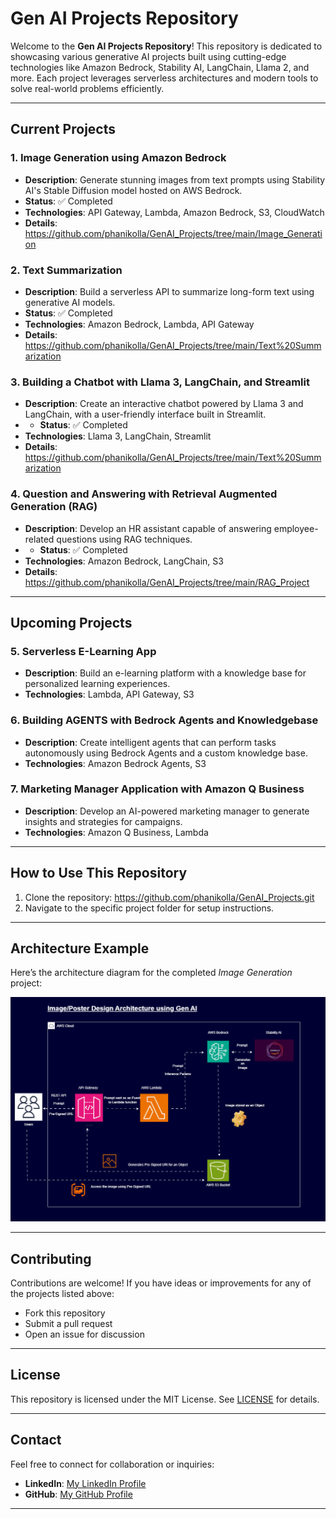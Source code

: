 # Gen AI Projects Repository

Welcome to the **Gen AI Projects Repository**! This repository is dedicated to showcasing various generative AI projects built using cutting-edge technologies like Amazon Bedrock, Stability AI, LangChain, Llama 2, and more. Each project leverages serverless architectures and modern tools to solve real-world problems efficiently.

---

## Current Projects

### 1. **Image Generation using Amazon Bedrock**
   - **Description**: Generate stunning images from text prompts using Stability AI's Stable Diffusion model hosted on AWS Bedrock.
   - **Status**: ✅ Completed
   - **Technologies**: API Gateway, Lambda, Amazon Bedrock, S3, CloudWatch
   - **Details**: https://github.com/phanikolla/GenAI_Projects/tree/main/Image_Generation
     
### 2. **Text Summarization**
   - **Description**: Build a serverless API to summarize long-form text using generative AI models.
   - **Status**: ✅ Completed
   - **Technologies**: Amazon Bedrock, Lambda, API Gateway
   - **Details**: https://github.com/phanikolla/GenAI_Projects/tree/main/Text%20Summarization
     
### 3. **Building a Chatbot with Llama 3, LangChain, and Streamlit**
   - **Description**: Create an interactive chatbot powered by Llama 3 and LangChain, with a user-friendly interface built in Streamlit.
   - - **Status**: ✅ Completed
   - **Technologies**: Llama 3, LangChain, Streamlit
   - **Details**: https://github.com/phanikolla/GenAI_Projects/tree/main/Text%20Summarization

### 4. **Question and Answering with Retrieval Augmented Generation (RAG)**
   - **Description**: Develop an HR assistant capable of answering employee-related questions using RAG techniques.
   - - **Status**: ✅ Completed
   - **Technologies**: Amazon Bedrock, LangChain, S3
   - **Details**: https://github.com/phanikolla/GenAI_Projects/tree/main/RAG_Project

---

## Upcoming Projects

### 5. **Serverless E-Learning App**
   - **Description**: Build an e-learning platform with a knowledge base for personalized learning experiences.
   - **Technologies**: Lambda, API Gateway, S3

### 6. **Building AGENTS with Bedrock Agents and Knowledgebase**
   - **Description**: Create intelligent agents that can perform tasks autonomously using Bedrock Agents and a custom knowledge base.
   - **Technologies**: Amazon Bedrock Agents, S3

### 7. **Marketing Manager Application with Amazon Q Business**
   - **Description**: Develop an AI-powered marketing manager to generate insights and strategies for campaigns.
   - **Technologies**: Amazon Q Business, Lambda

---

## How to Use This Repository

1. Clone the repository: https://github.com/phanikolla/GenAI_Projects.git
2. Navigate to the specific project folder for setup instructions.

---

## Architecture Example

Here’s the architecture diagram for the completed *Image Generation* project:

![Image Generator Architecture](./Image_Generation/PosterDesign.gif)

---

## Contributing

Contributions are welcome! If you have ideas or improvements for any of the projects listed above:
- Fork this repository
- Submit a pull request
- Open an issue for discussion

---

## License

This repository is licensed under the MIT License. See [LICENSE](./LICENSE) for details.

---

## Contact

Feel free to connect for collaboration or inquiries:

- **LinkedIn**: [My LinkedIn Profile](https://www.linkedin.com/in/phanikumarkolla/)
- **GitHub**: [My GitHub Profile](https://github.com/phanikolla)

---

